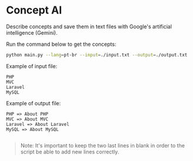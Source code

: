 # Concept AI

Describe concepts and save them in text files with Google's artificial intelligence (Gemini).

Run the command below to get the concepts:
```bash
python main.py --lang=pt-br --input=./input.txt --output=./output.txt
```

Example of input file:

```
PHP
MVC
Laravel
MySQL
```

Example of output file:

```
PHP => About PHP
MVC => About MVC
Laravel => About Laravel
MySQL => About MySQL


```

>Note: It's important to keep the two last lines in blank in order to the script be able to add new lines correctly.
